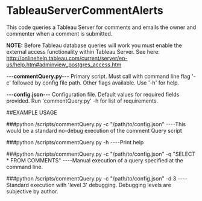 # TableauServerCommentAlerts
This code queries a Tableau Server for comments and emails the owner and commenter when a comment is submitted.

**NOTE:**  Before Tableau database queries will work you must enable the external access functionality within Tableau Server.  See here:
http://onlinehelp.tableau.com/current/server/en-us/help.htm#adminview_postgres_access.htm

**---commentQuery.py---**
Primary script.  Must call with command line flag '-c' followed by config file path.  Other flags available.  Use '-h' for help.

**---config.json---**
Configuration file.  Default values for required fields provided.  Run 'commentQuery.py' -h for list of requirements.

##EXAMPLE USAGE

###python /scripts/commentQuery.py -c "/path/to/config.json"
----This would be a standard no-debug execution of the comment Query script
  
###python /scripts/commentQuery.py -h
----Print help

###python /scripts/commentQuery.py -c "/path/to/config.json" -q "SELECT * FROM COMMENTS"
----Manual execution of a query specified at the command line.

###python /scripts/commentQuery.py -c "/path/to/config.json" -d 3
----Standard execution with 'level 3' debugging.  Debugging levels are subjective by author.
